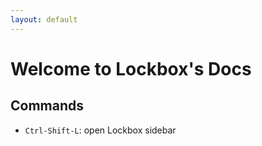 ```yaml
---
layout: default
---
```


# Welcome to Lockbox's Docs

## Commands

* `Ctrl-Shift-L`: open Lockbox sidebar
